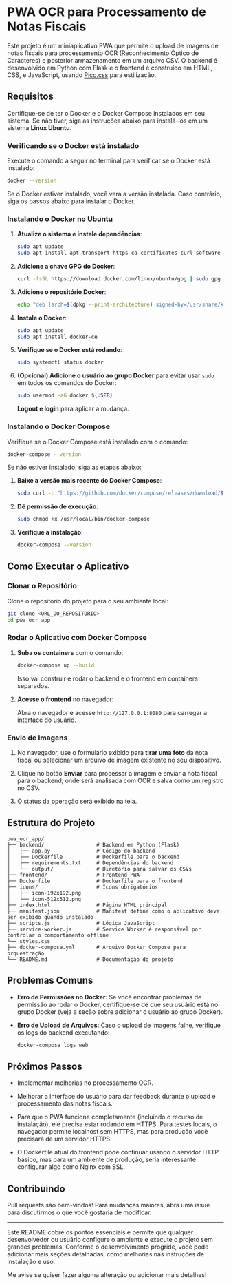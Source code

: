 # PWA OCR para Processamento de Notas Fiscais

Este projeto é um miniaplicativo PWA que permite o upload de imagens de notas fiscais para processamento OCR (Reconhecimento Óptico de Caracteres) e posterior armazenamento em um arquivo CSV. O backend é desenvolvido em Python com Flask e o frontend é construído em HTML, CSS, e JavaScript, usando [Pico.css](https://picocss.com/) para estilização.

## Requisitos

Certifique-se de ter o Docker e o Docker Compose instalados em seu sistema. Se não tiver, siga as instruções abaixo para instalá-los em um sistema **Linux Ubuntu**.

### Verificando se o Docker está instalado

Execute o comando a seguir no terminal para verificar se o Docker está instalado:

```bash
docker --version
```

Se o Docker estiver instalado, você verá a versão instalada. Caso contrário, siga os passos abaixo para instalar o Docker.

### Instalando o Docker no Ubuntu

1. **Atualize o sistema e instale dependências**:

   ```bash
   sudo apt update
   sudo apt install apt-transport-https ca-certificates curl software-properties-common
   ```

2. **Adicione a chave GPG do Docker**:

   ```bash
   curl -fsSL https://download.docker.com/linux/ubuntu/gpg | sudo gpg --dearmor -o /usr/share/keyrings/docker-archive-keyring.gpg
   ```

3. **Adicione o repositório Docker**:

   ```bash
   echo "deb [arch=$(dpkg --print-architecture) signed-by=/usr/share/keyrings/docker-archive-keyring.gpg] https://download.docker.com/linux/ubuntu $(lsb_release -cs) stable" | sudo tee /etc/apt/sources.list.d/docker.list > /dev/null
   ```

4. **Instale o Docker**:

   ```bash
   sudo apt update
   sudo apt install docker-ce
   ```

5. **Verifique se o Docker está rodando**:

   ```bash
   sudo systemctl status docker
   ```

6. **(Opcional) Adicione o usuário ao grupo Docker** para evitar usar `sudo` em todos os comandos do Docker:

   ```bash
   sudo usermod -aG docker ${USER}
   ```

   **Logout e login** para aplicar a mudança.

### Instalando o Docker Compose

Verifique se o Docker Compose está instalado com o comando:

```bash
docker-compose --version
```

Se não estiver instalado, siga as etapas abaixo:

1. **Baixe a versão mais recente do Docker Compose**:

   ```bash
   sudo curl -L "https://github.com/docker/compose/releases/download/$(curl -s https://api.github.com/repos/docker/compose/releases/latest | grep 'tag_name' | cut -d'v' -f2 | tr -d '",')/docker-compose-$(uname -s)-$(uname -m)" -o /usr/local/bin/docker-compose
   ```

2. **Dê permissão de execução**:

   ```bash
   sudo chmod +x /usr/local/bin/docker-compose
   ```

3. **Verifique a instalação**:

   ```bash
   docker-compose --version
   ```

## Como Executar o Aplicativo

### Clonar o Repositório

Clone o repositório do projeto para o seu ambiente local:

```bash
git clone <URL_DO_REPOSITORIO>
cd pwa_ocr_app
```

### Rodar o Aplicativo com Docker Compose

1. **Suba os containers** com o comando:

   ```bash
   docker-compose up --build
   ```

   Isso vai construir e rodar o backend e o frontend em containers separados.

2. **Acesse o frontend** no navegador:

   Abra o navegador e acesse `http://127.0.0.1:8080` para carregar a interface do usuário.

### Envio de Imagens

1. No navegador, use o formulário exibido para **tirar uma foto** da nota fiscal ou selecionar um arquivo de imagem existente no seu dispositivo.
   
2. Clique no botão **Enviar** para processar a imagem e enviar a nota fiscal para o backend, onde será analisada com OCR e salva como um registro no CSV.

3. O status da operação será exibido na tela.

## Estrutura do Projeto

```
pwa_ocr_app/
├── backend/                 # Backend em Python (Flask)
│   ├── app.py               # Código do backend
│   ├── Dockerfile           # Dockerfile para o backend
│   ├── requirements.txt     # Dependências do backend
│   └── output/              # Diretório para salvar os CSVs
├── frontend/                # Frontend PWA
├── Dockerfile               # Dockerfile para o frontend
├── icons/                   # Icons obrigatórios
│   ├── icon-192x192.png
│   └── icon-512x512.png
├── index.html               # Página HTML principal
├── manifest.json            # Manifest define como o aplicativo deve ser exibido quando instalado 
├── scripts.js               # Lógica JavaScript
├── service-worker.js        # Service Worker é responsável por controlar o comportamento offline
└── styles.css   
├── docker-compose.yml       # Arquivo Docker Compose para orquestração
└── README.md                # Documentação do projeto

```

## Problemas Comuns

- **Erro de Permissões no Docker**: Se você encontrar problemas de permissão ao rodar o Docker, certifique-se de que seu usuário está no grupo Docker (veja a seção sobre adicionar o usuário ao grupo Docker).
  
- **Erro de Upload de Arquivos**: Caso o upload de imagens falhe, verifique os logs do backend executando:

   ```bash
   docker-compose logs web
   ```

## Próximos Passos

- Implementar melhorias no processamento OCR.

- Melhorar a interface do usuário para dar feedback durante o upload e processamento das notas fiscais.

- Para que o PWA funcione completamente (incluindo o recurso de instalação), ele precisa estar rodando em HTTPS. Para testes locais, o navegador permite localhost sem HTTPS, mas para produção você precisará de um servidor HTTPS.

- O Dockerfile atual do frontend pode continuar usando o servidor HTTP básico, mas para um ambiente de produção, seria interessante configurar algo como Nginx com SSL.

## Contribuindo

Pull requests são bem-vindos! Para mudanças maiores, abra uma issue para discutirmos o que você gostaria de modificar.

---

Este README cobre os pontos essenciais e permite que qualquer desenvolvedor ou usuário configure o ambiente e execute o projeto sem grandes problemas. Conforme o desenvolvimento progride, você pode adicionar mais seções detalhadas, como melhorias nas instruções de instalação e uso.

Me avise se quiser fazer alguma alteração ou adicionar mais detalhes!
